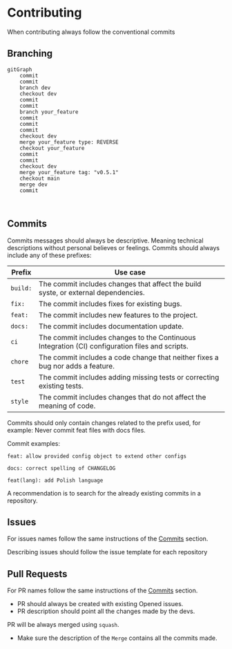 # Contributing

When contributing always follow the conventional commits

## Branching

```mermaid
gitGraph
	commit
	commit
	branch dev
	checkout dev
	commit
	commit
	branch your_feature
	commit
	commit
	commit
	checkout dev
	merge your_feature type: REVERSE
	checkout your_feature
	commit
	commit
	checkout dev
	merge your_feature tag: "v0.5.1"
	checkout main
	merge dev
	commit
	
	
```
## Commits

Commits messages should always be descriptive. Meaning technical descriptions without personal believes or feelings. Commits should always include any of these prefixes:

| Prefix              | Use case                                                       					   				|
| ------------------- | ------------------------------------------------------------------------------------------------|
| `build:`            | The commit includes changes that affect the build syste, or external dependencies. 				|
| `fix:`              | The commit includes fixes for existing bugs.                   					   				|
| `feat:`             | The commit includes new features to the project.               					   				|
| `docs:`             | The commit includes documentation update.                      					   				|
| `ci`				  | The commit includes changes to the Continuous Integration (CI) configuration files and scripts. |
| `chore`		      | The commit includes a code change that neither fixes a bug nor adds a feature.					|
| `test`			  | The commit includes adding missing tests or correcting existing tests.
| `style`			  | The commit includes changes that do not affect the meaning of code.								|

Commits should only contain changes related to the prefix used, for example: Never commit feat files with docs files.

Commit examples:

```
feat: allow provided config object to extend other configs
```

```
docs: correct spelling of CHANGELOG
```

```
feat(lang): add Polish language
```

A recommendation is to search for the already existing commits in a repository.

## Issues

For issues names follow the same instructions of the [Commits](#Commits) section.

Describing issues should follow the issue template for each repository

## Pull Requests

For PR names follow the same instructions of the [Commits](#Commits) section.

- PR should always be created with existing Opened issues.
- PR description should point all the changes made by the devs.

PR will be always merged using `squash`.

- Make sure the description of the `Merge` contains all the commits made.